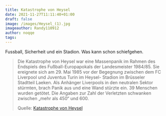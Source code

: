 ```yaml
---
title: Katastrophe von Heysel
date: 2021-11-27T11:11:40+01:00
draft: false
image: /images/Heysel_(1).jpg
imageauthor: Randy110912
author: noqqe
tags:
---
```


Fussball, Sicherheit und ein Stadion. Was kann schon schiefgehen.

> Die Katastrophe von Heysel war eine Massenpanik im Rahmen des Endspiels des
> Fußball-Europapokals der Landesmeister 1984/85. Sie ereignete sich am 29. Mai
> 1985 vor der Begegnung zwischen dem FC Liverpool und Juventus Turin im Heysel-
> Stadion im Brüsseler Stadtteil Laeken. Als Anhänger Liverpools in den
> neutralen Sektor stürmten, brach Panik aus und eine Wand stürzte ein. 39
> Menschen wurden getötet. Die Angaben zur Zahl der Verletzten schwanken
> zwischen „mehr als 450“ und 600.
>
> Quelle: [Katastrophe von Heysel](https://de.wikipedia.org/wiki/Katastrophe_von_Heysel)
